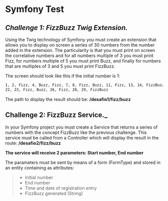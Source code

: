 # Symfony Test
## _Challenge 1: FizzBuzz Twig Extension._
Using the Twig technology of Symfony you must create an extension that allows you to display on screen a series of 30 numbers from the number added in the extension. The particularity is that you must print on screen the correlative numbers and for all numbers multiple of 3 you must print Fizz, for numbers multiple of 5 you must print Buzz, and finally for numbers that are multiples of 3 and 5 you must print FizzBuzz.

The screen should look like this if the initial number is 1:

```sh
1, 2, Fizz, 4, Buzz, Fizz, 7, 8, Fizz, Buzz, 11, Fizz, 13, 14, FizzBuzz, 16, 17, Fizz, 19, Buzz, Fizz,
22, 23, Fizz, Buzz, 26, Fizz, 28, 29, FizzBuzz
```

The path to display the result should be: **/desafio1/fizz/buzz**

## Challenge 2: FizzBuzz Service._
In your Symfony project you must create a Service that returns a series of numbers with the concept FizzBuzz like the previous challenge. This service must be called from a Controller which will display the result in the route: **/desafio2/fizz/buzz**

**The service will receive 2 parameters: Start number, End number**

The parameters must be sent by means of a form (FormType) and stored in an entity containing as attributes:
> - Initial number
> - End number
> - Time and date of registration entry
> - FizzBuzz generated (String)
